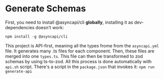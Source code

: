 
# Generate Schemas
First, you need to install @asyncapi/cli **globally**, installing it as dev-dependencies doesn't work:

`npm install -g @asyncapi/cli`

This project is API-first, meaning all the types frome from the `asyncapi.yml` file. It generates many .ts files for each component. Then, these files are merged into one `types.ts`. This file can then be transformed to zod schemas by using ts-to-zod. All this process is done automatically with `api.sh` script. There's a script in the `package.json` that invokes it: `npm run generate-api`
